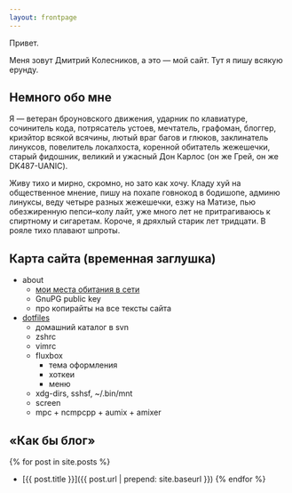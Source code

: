 ```yaml
---
layout: frontpage
---
```


Привет.

Меня зовут Дмитрий Колесников, а это — мой сайт.
Тут я пишу всякую ерунду.

Немного обо мне
---------------

Я — ветеран броуновского движения, ударник по клавиатуре, сочинитель кода,
потрясатель устоев, мечтатель, графоман, блоггер, криэйтор всякой всячины,
лютый враг багов и глюков, заклинатель линуксов, повелитель локалхоста,
коренной обитатель жежешечки, старый фидошник, великий и ужасный
Дон Карлос (он же Грей, он же DK487-UANIC).

Живу тихо и мирно, скромно, но зато как хочу. Кладу хуй на общественное мнение,
пишу на похапе говнокод в бодишопе, админю линуксы,
веду четыре разных жежешечки, езжу на Матизе, пью обезжиренную пепси–колу лайт,
уже много лет не притрагиваюсь к спиртному и сигаретам.
Короче, я дряхлый старик лет тридцати. В рояле тихо плавают шпроты.


Карта сайта (временная заглушка)
--------------------------------

 * about
    - [мои места обитания в сети](about/links.html)
    - GnuPG public key
    - про копирайты на все тексты сайта
 * [dotfiles](https://bitbucket.org/evilgrass/dotrc)
    - домашний каталог в svn
    - zshrc
    - vimrc
    - fluxbox
        * тема оформления
        * хоткеи
        * меню
    - xdg-dirs, sshsf, ~/.bin/mnt
    - screen
    - mpc + ncmpcpp + aumix + amixer


«Как бы блог»
-------------

{% for post in site.posts %}
- [{{ post.title }}]({{ post.url | prepend: site.baseurl }})
{% endfor %}
